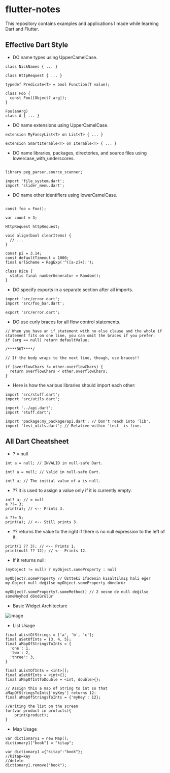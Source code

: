 # flutter-notes
This repository contains examples and applications I made while learning Dart and Flutter.

## Effective Dart Style

- DO name types using UpperCamelCase.
```
class NickNames { ... }

class HttpRequest { ... }

typedef Predicate<T> = bool Function(T value);

class Foo {
  const Foo([Object? arg]);
}

Foo(anArg)
class A { ... }
```


- DO name extensions using UpperCamelCase.

```
extension MyFancyList<T> on List<T> { ... }

extension SmartIterable<T> on Iterable<T> { ... }
```

- DO name libraries, packages, directories, and source files using lowercase_with_underscores.

```

library peg_parser.source_scanner;

import 'file_system.dart';
import 'slider_menu.dart';
```

- DO name other identifiers using lowerCamelCase.

```
 
const foo = Foo(); 

var count = 3;

HttpRequest httpRequest;

void align(bool clearItems) {
  // ...
}

const pi = 3.14;
const defaultTimeout = 1000;
final urlScheme = RegExp('^([a-z]+):');

class Dice {
  static final numberGenerator = Random();
}

```

- DO specify exports in a separate section after all imports.
```
import 'src/error.dart';
import 'src/foo_bar.dart';

export 'src/error.dart';
```

- DO use curly braces for all flow control statements.

```
// When you have an if statement with no else clause and the whole if statement fits on one line, you can omit the braces if you prefer:
if (arg == null) return defaultValue;

/****BUT****/

// If the body wraps to the next line, though, use braces!!

if (overflowChars != other.overflowChars) {
  return overflowChars < other.overflowChars;
}
```

- Here is how the various libraries should import each other:
```
import 'src/stuff.dart';
import 'src/utils.dart';

import '../api.dart';
import 'stuff.dart';

import 'package:my_package/api.dart'; // Don't reach into 'lib'.
import 'test_utils.dart'; // Relative within 'test' is fine.

```

##  All Dart Cheatsheet

- ? = null
```
int a = null; // INVALID in null-safe Dart.
```

```
int? a = null; // Valid in null-safe Dart.
```

```
int? a; // The initial value of a is null.
```

- ?? it is used to assign a value only if it is currently empty.

```
int? a; // = null
a ??= 3;
print(a); // <-- Prints 3.

a ??= 5;
print(a); // <-- Still prints 3.
```

- ?? returns the value to the right if there is no null expression to the left of it.

```
print(1 ?? 3); // <-- Prints 1.
print(null ?? 12); // <-- Prints 12.
```

- If it returns null:
```
(myObject != null) ? myObject.someProperty : null

myObject?.someProperty // Üstteki ifadenin kısaltılmış hali eğer my.Object null değilse myObject.someProperty döndürür

myObject?.someProperty?.someMethod() // 2 nesne de null değilse someMeyhod döndürülür

```

- Basic Widget Architecture

 ![image](https://user-images.githubusercontent.com/45822686/138070253-4ac1432c-8242-4d97-9aed-ea1ab715e7f3.png)

- List Usage

```
final aListOfStrings = ['a', 'b', 'c'];
final aSetOfInts = {3, 4, 5};
final aMapOfStringsToInts = {
  'one': 1,
  'two': 2,
  'three': 3,
}
```
```
final aListOfInts = <int>[];
final aSetOfInts = <int>{};
final aMapOfIntToDouble = <int, double>{};
```
```
// Assign this a map of String to int so that aMapOfStringsToInts['myKey'] returns 12:
final aMapOfStringsToInts = {'myKey': 12};

//Writing the list on the screen
for(var product in profucts){
    print(product);
}
```

- Map Usage

```
var dictionary1 = new Map();
dictionary1["book"] = "kitap";

var dictionary1 ={"kitap":"book"};
//kitap=key
//delete
dictionary1.remove("book");
```













